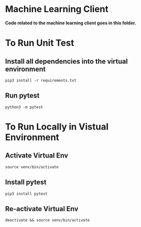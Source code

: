 # Machine Learning Client

**Code related to the machine learning client goes in this folder.**

# To Run Unit Test
## Install all dependencies into the virtual environment
    pip3 install -r requirements.txt
## Run pytest
    python3 -m pytest

# To Run Locally in Vistual Environment
## Activate Virtual Env
    source venv/bin/activate    
##  Install pytest 
    pip3 install pytest
##  Re-activate Virtual Env
    deactivate && source venv/bin/activate